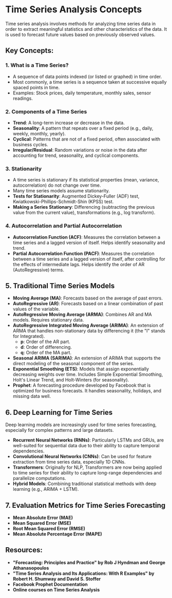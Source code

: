 # Time Series Analysis Concepts

Time series analysis involves methods for analyzing time series data in order to extract meaningful statistics and other characteristics of the data. It is used to forecast future values based on previously observed values.

## Key Concepts:

### 1. What is a Time Series?

*   A sequence of data points indexed (or listed or graphed) in time order.
*   Most commonly, a time series is a sequence taken at successive equally spaced points in time.
*   Examples: Stock prices, daily temperature, monthly sales, sensor readings.

### 2. Components of a Time Series

*   **Trend**: A long-term increase or decrease in the data.
*   **Seasonality**: A pattern that repeats over a fixed period (e.g., daily, weekly, monthly, yearly).
*   **Cyclical**: Patterns that are not of a fixed period, often associated with business cycles.
*   **Irregular/Residual**: Random variations or noise in the data after accounting for trend, seasonality, and cyclical components.

### 3. Stationarity

*   A time series is stationary if its statistical properties (mean, variance, autocorrelation) do not change over time.
*   Many time series models assume stationarity.
*   **Tests for Stationarity**: Augmented Dickey-Fuller (ADF) test, Kwiatkowski-Phillips-Schmidt-Shin (KPSS) test.
*   **Making a Series Stationary**: Differencing (subtracting the previous value from the current value), transformations (e.g., log transform).

### 4. Autocorrelation and Partial Autocorrelation

*   **Autocorrelation Function (ACF)**: Measures the correlation between a time series and a lagged version of itself. Helps identify seasonality and trend.
*   **Partial Autocorrelation Function (PACF)**: Measures the correlation between a time series and a lagged version of itself, after controlling for the effects of intermediate lags. Helps identify the order of AR (AutoRegressive) terms.

## 5. Traditional Time Series Models

*   **Moving Average (MA)**: Forecasts based on the average of past errors.
*   **AutoRegressive (AR)**: Forecasts based on a linear combination of past values of the variable.
*   **AutoRegressive Moving Average (ARMA)**: Combines AR and MA models. Requires stationary data.
*   **AutoRegressive Integrated Moving Average (ARIMA)**: An extension of ARMA that handles non-stationary data by differencing it (the "I" stands for Integrated).
    *   **p**: Order of the AR part.
    *   **d**: Order of differencing.
    *   **q**: Order of the MA part.
*   **Seasonal ARIMA (SARIMA)**: An extension of ARIMA that supports the direct modeling of the seasonal component of the series.
*   **Exponential Smoothing (ETS)**: Models that assign exponentially decreasing weights over time. Includes Simple Exponential Smoothing, Holt's Linear Trend, and Holt-Winters (for seasonality).
*   **Prophet**: A forecasting procedure developed by Facebook that is optimized for business forecasts. It handles seasonality, holidays, and missing data well.

## 6. Deep Learning for Time Series

Deep learning models are increasingly used for time series forecasting, especially for complex patterns and large datasets.

*   **Recurrent Neural Networks (RNNs)**: Particularly LSTMs and GRUs, are well-suited for sequential data due to their ability to capture temporal dependencies.
*   **Convolutional Neural Networks (CNNs)**: Can be used for feature extraction from time series data, especially 1D CNNs.
*   **Transformers**: Originally for NLP, Transformers are now being applied to time series for their ability to capture long-range dependencies and parallelize computations.
*   **Hybrid Models**: Combining traditional statistical methods with deep learning (e.g., ARIMA + LSTM).

## 7. Evaluation Metrics for Time Series Forecasting

*   **Mean Absolute Error (MAE)**
*   **Mean Squared Error (MSE)**
*   **Root Mean Squared Error (RMSE)**
*   **Mean Absolute Percentage Error (MAPE)**

## Resources:

*   **"Forecasting: Principles and Practice" by Rob J Hyndman and George Athanasopoulos**
*   **"Time Series Analysis and Its Applications: With R Examples" by Robert H. Shumway and David S. Stoffer**
*   **Facebook Prophet Documentation**
*   **Online courses on Time Series Analysis**
